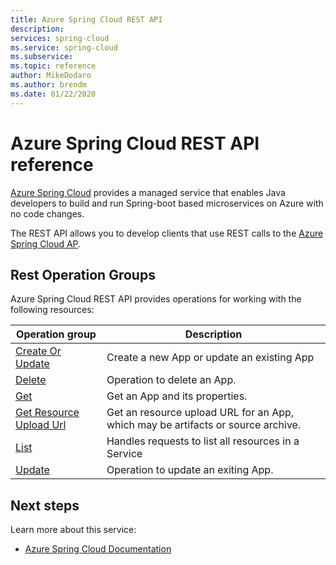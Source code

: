```yaml
---
title: Azure Spring Cloud REST API 
description:  
services: spring-cloud
ms.service: spring-cloud 
ms.subservice: 
ms.topic: reference
author: MikeDodaro
ms.author: brendm
ms.date: 01/22/2020
---
```


# Azure Spring Cloud REST API reference

[Azure Spring Cloud](https://docs.microsoft.com/azure/spring-cloud/) provides a managed service that enables Java developers to build and run Spring-boot based microservices on Azure with no code changes.

The REST API allows you to develop clients that use REST calls to the [Azure Spring Cloud AP](). 

## Rest Operation Groups

Azure Spring Cloud REST API provides operations for working with the following resources:

| Operation group | Description                                                        |
|-----------------|--------------------------------------------------------------------|
| [Create Or Update](xref:management.azure.com.azurespringclould.apps.createorupdate) | Create a new App or update an existing App |
| [Delete](xref:management.azure.com.azurespringclould.apps.delete) | Operation to delete an App. |
| [Get](xref:management.azure.com.azurespringclould.apps.get) | Get an App and its properties. |
| [Get Resource Upload Url](xref:management.azure.com.azurespringclould.apps.getresourceuploadurl)  | Get an resource upload URL for an App, which may be artifacts or source archive. |
| [List](xref:management.azure.com.azurespringclould.apps.list) | Handles requests to list all resources in a Service |
| [Update](xref:management.azure.com.azurespringclould.apps.update)| Operation to update an exiting App. |


## Next steps

Learn more about this service:
* [Azure Spring Cloud Documentation](https://docs.microsoft.com/azure/spring-cloud/)

